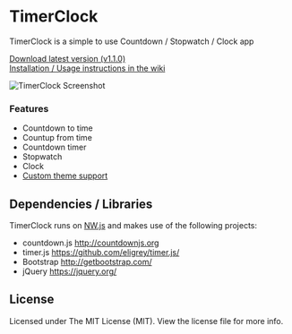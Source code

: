 # TimerClock

TimerClock is a simple to use Countdown / Stopwatch / Clock app

[Download latest version (v1.1.0)](https://github.com/saferindoors/TimerClock/releases/tag/1.1.0)  
[Installation / Usage instructions in the wiki](https://github.com/saferindoors/TimerClock/wiki)

![TimerClock Screenshot](http://i.imgur.com/TX9XiHg.png)

### Features

* Countdown to time
* Countup from time
* Countdown timer
* Stopwatch
* Clock
* [Custom theme support](https://github.com/saferindoors/TimerClock/wiki/Custom-Themes)

## Dependencies / Libraries

TimerClock runs on [NW.js](https://github.com/nwjs/nw.js) and makes use of the following projects:

* countdown.js http://countdownjs.org
* timer.js https://github.com/eligrey/timer.js/
* Bootstrap http://getbootstrap.com/
* jQuery https://jquery.org/



## License

Licensed under The MIT License (MIT). View the license file for more info.